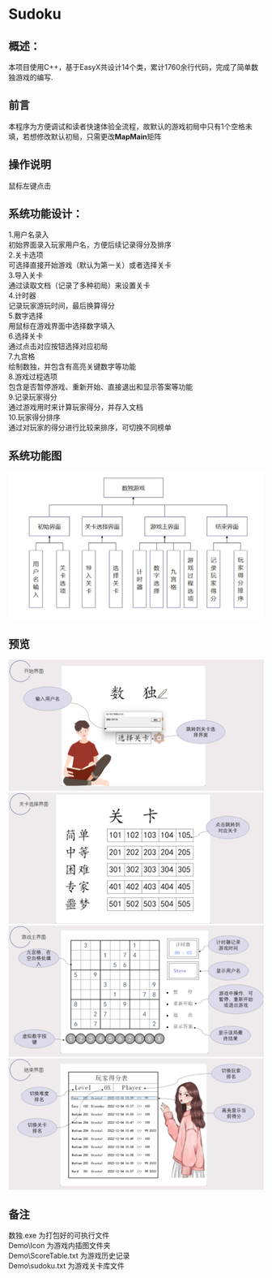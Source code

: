 # Sudoku
## 概述：
本项目使用C++，基于EasyX共设计14个类，累计1760余行代码，完成了简单数独游戏的编写.
## 前言
本程序为方便调试和读者快速体验全流程，故默认的游戏初局中只有1个空格未填，若想修改默认初局，只需更改**MapMain**矩阵
## 操作说明
鼠标左键点击
## 系统功能设计：
1.用户名录入  
初始界面录入玩家用户名，方便后续记录得分及排序  
2.关卡选项  
可选择直接开始游戏（默认为第一关）或者选择关卡  
3.导入关卡  
通过读取文档（记录了多种初局）来设置关卡  
4.计时器  
记录玩家游玩时间，最后换算得分  
5.数字选择  
用鼠标在游戏界面中选择数字填入  
6.选择关卡  
通过点击对应按钮选择对应初局  
7.九宫格  
绘制数独，并包含有高亮关键数字等功能  
8.游戏过程选项  
包含是否暂停游戏、重新开始、直接退出和显示答案等功能  
9.记录玩家得分  
通过游戏用时来计算玩家得分，并存入文档  
10.玩家得分排序  
通过对玩家的得分进行比较来排序，可切换不同榜单  
## 系统功能图

![系统功能设计](.\\readme配图\\系统功能图.png "系统功能设计")
## 预览
![开始界面](.\\readme配图\\开始界面.png "开始界面")
![关卡选择界面](.\\readme配图\\关卡选择界面.png "关卡选择界面")
![游戏主界面](.\\readme配图\\游戏主界面.png "游戏主界面")
![结束界面](.\\readme配图\\结束界面.png "结束界面")
## 备注
数独.exe 为打包好的可执行文件  
Demo\Icon 为游戏内插图文件夹  
Demo\ScoreTable.txt 为游戏历史记录  
Demo\sudoku.txt 为游戏关卡库文件  